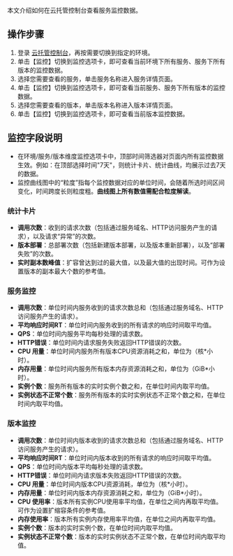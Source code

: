 本文介绍如何在云托管控制台查看服务监控数据。

## 操作步骤

1. 登录 [云托管控制台](https://console.cloud.tencent.com/tcb/service)，再按需要切换到指定的环境。
2. 单击【监控】切换到监控选项卡，即可查看当前环境下所有服务、服务下所有版本的监控数据。
3. 选择您需要查看的服务，单击服务名称进入服务详情页面。
4. 单击【监控】切换到监控选项卡，即可查看当前服务、服务下所有版本的监控数据。
5. 选择您需要查看的版本，单击版本名称进入版本详情页面。
6. 单击【监控】切换到监控选项卡，即可查看当前版本监控数据。

## 监控字段说明

- 在环境/服务/版本维度监控选项卡中，顶部时间筛选器对页面内所有监控数据生效。例如：在顶部选择时间"7天"，则统计卡片、统计曲线，均展示过去7天的数据。
- 监控曲线图中的“粒度”指每个监控数据对应的单位时间，会随着所选时间区间变化，时间跨度长则粒度粗。**曲线图上所有数值需配合粒度解读**。

### 统计卡片
  - **调用次数**：收到的请求次数（包括通过服务域名、HTTP访问服务产生的请求），以及请求“异常”的次数。
  - **版本部署**：总部署次数（包括新建版本部署，以及版本重新部署），以及“部署失败”的次数。
  - **实时副本数峰值**：扩容曾达到过的最大值，以及最大值的出现时间。可作为设置版本的副本最大个数的参考值。

### 服务监控
 - **调用次数**：单位时间内服务收到的请求次数总和（包括通过服务域名、HTTP访问服务产生的请求）。
 - **平均响应时间RT**：单位时间内服务收到的所有请求的响应时间取平均值。
 - **QPS**：单位时间内服务平均每秒处理的请求数。
 - **HTTP错误**：单位时间内请求服务失败返回HTTP错误的次数。
 - **CPU 用量**：单位时间内服务所有版本CPU资源消耗之和，单位为（核*小时）。
 - **内存用量**：单位时间内服务所有版本内存资源消耗之和，单位为（GiB*小时）。
 - **实例个数**：服务所有版本的实时实例个数之和，在单位时间内取平均值。
 - **实例状态不正常个数**：服务所有版本的实时实例状态不正常个数之和，在单位时间内取平均值。

### 版本监控
- **调用次数**：单位时间内版本收到的请求次数总和（包括通过服务域名、HTTP访问服务产生的请求）。
- **平均响应时间RT**：单位时间内版本收到的所有请求的响应时间取平均值。
- **QPS**：单位时间内版本平均每秒处理的请求数。
- **HTTP错误**：单位时间内请求版本失败返回HTTP错误的次数。
- **CPU 用量**：单位时间内版本CPU资源消耗，单位为（核*小时）。
- **内存用量**：单位时间内版本内存资源消耗之和，单位为（GiB*小时）。
- **CPU 使用率**：版本所有实例CPU使用率平均值，在单位之间内再取平均值。可作为设置扩缩容条件的参考值。
- **内存使用率**：版本所有实例内存使用率平均值，在单位之间内再取平均值。
- **实例个数**：版本的实时实例个数，在单位时间内取平均值。
- **实例状态不正常个数**：版本的实时实例状态不正常个数，在单位时间内取平均值。
